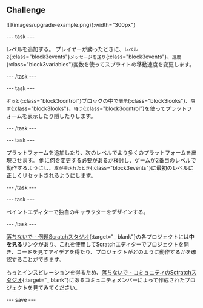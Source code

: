 ## Challenge

<div style="display: flex; flex-wrap: wrap">
<div>
![](images/upgrade-example.png){:width="300px"}
</div>
</div>

--- task ---

レベルを追加する。 プレイヤーが勝ったときに、`レベル2`{:class="block3events"}`メッセージを送り`{:class="block3events"}、`速度`{:class="block3variables"}変数を使ってスプライトの移動速度を変更します。

--- /task ---

--- task ---

`ずっと`{:class="block3control"}ブロックの中で`表示`{:class="block3looks"}、`隠す`{:class="block3looks"}、`待つ`{:class="block3control"}を使ってプラットフォームを表示したり隠したりします。

--- /task ---

--- task ---

プラットフォームを追加したり、次のレベルでより多くのプラットフォームを出現させます。 他に何を変更する必要があるか検討し、ゲームが2番目のレベルで動作するようにし、`旗が押されたとき`{:class="block3events"}に最初のレベルに正しくリセットされるようにします。

--- /task ---

--- task ---

ペイントエディターで独自のキャラクターをデザインする。

--- /task ---

[落ちないで - 例題Scratchスタジオ](https://scratch.mit.edu/studios/29599110){:target="_ blank"}の各プロジェクトには**中を見る**リンクがあり、これを使用してScratchエディターでプロジェクトを開き、コードを見てアイデアを得たり、プロジェクトがどのように動作するかを確認することができます。

もっとインスピレーションを得るため、[落ちないで - コミュニティのSctratchスタジオ](https://scratch.mit.edu/studios/29601182){:target="_ blank"}にあるコミュニティメンバーによって作成されたプロジェクトを見てみてください。

--- save ---
